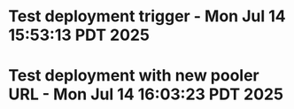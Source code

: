# Test deployment trigger - Mon Jul 14 15:53:13 PDT 2025
# Test deployment with new pooler URL - Mon Jul 14 16:03:23 PDT 2025
